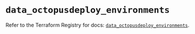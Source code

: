 # `data_octopusdeploy_environments`

Refer to the Terraform Registry for docs: [`data_octopusdeploy_environments`](https://registry.terraform.io/providers/octopusdeploylabs/octopusdeploy/0.43.2/docs/data-sources/environments).
